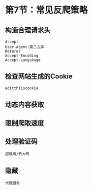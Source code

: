 # 第7节：常见反爬策略
## 构造合理请求头
```
Accept
User-Agent:第三方库
Referer
Accept-Encoding
Accept-Langukage
```
## 检查网站生成的Cookie
```
editthiiscookie
```
## 动态内容获取
## 限制爬取速度
## 处理验证码
```
超级鹰/云大码
```
## 隐藏
```
代理服务
```
